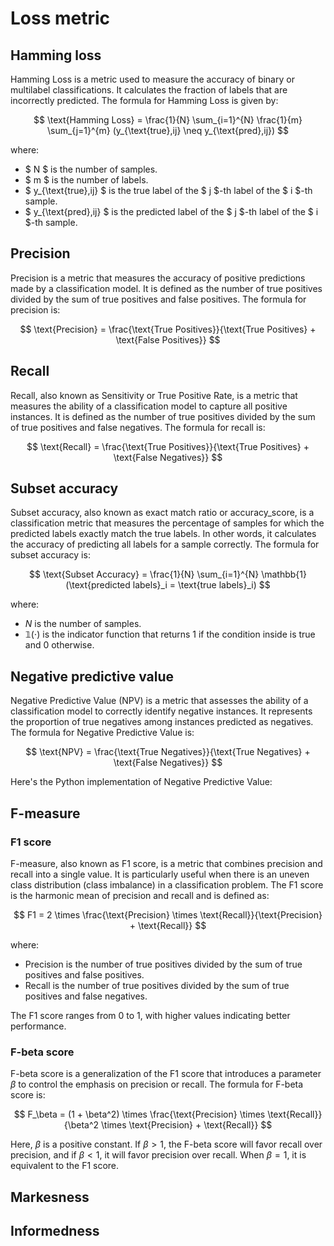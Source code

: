 # Loss metric

## Hamming loss

Hamming Loss is a metric used to measure the accuracy of binary or multilabel classifications. It calculates the fraction of labels that are incorrectly predicted. The formula for Hamming Loss is given by:

$$ \text{Hamming Loss} = \frac{1}{N} \sum_{i=1}^{N} \frac{1}{m} \sum_{j=1}^{m} (y_{\text{true},ij} \neq y_{\text{pred},ij}) $$

where:

- $ N $ is the number of samples.
- $ m $ is the number of labels.
- $ y_{\text{true},ij} $ is the true label of the $ j $-th label of the $ i $-th sample.
- $ y_{\text{pred},ij} $ is the predicted label of the $ j $-th label of the $ i $-th sample.

## Precision

Precision is a metric that measures the accuracy of positive predictions made by a classification model. It is defined as the number of true positives divided by the sum of true positives and false positives. The formula for precision is:

$$ \text{Precision} = \frac{\text{True Positives}}{\text{True Positives} + \text{False Positives}} $$

## Recall

Recall, also known as Sensitivity or True Positive Rate, is a metric that measures the ability of a classification model to capture all positive instances. It is defined as the number of true positives divided by the sum of true positives and false negatives. The formula for recall is:

$$ \text{Recall} = \frac{\text{True Positives}}{\text{True Positives} + \text{False Negatives}} $$

## Subset accuracy

Subset accuracy, also known as exact match ratio or accuracy_score, is a classification metric that measures the percentage of samples for which the predicted labels exactly match the true labels. In other words, it calculates the accuracy of predicting all labels for a sample correctly. The formula for subset accuracy is:

$$ \text{Subset Accuracy} = \frac{1}{N} \sum_{i=1}^{N} \mathbb{1}(\text{predicted labels}_i = \text{true labels}_i) $$

where:

- $N$ is the number of samples.
- $\mathbb{1}(\cdot)$ is the indicator function that returns 1 if the condition inside is true and 0 otherwise.

## Negative predictive value

Negative Predictive Value (NPV) is a metric that assesses the ability of a classification model to correctly identify negative instances. It represents the proportion of true negatives among instances predicted as negatives. The formula for Negative Predictive Value is:

$$ \text{NPV} = \frac{\text{True Negatives}}{\text{True Negatives} + \text{False Negatives}} $$

Here's the Python implementation of Negative Predictive Value:

## F-measure

### F1 score

F-measure, also known as F1 score, is a metric that combines precision and recall into a single value. It is particularly useful when there is an uneven class distribution (class imbalance) in a classification problem. The F1 score is the harmonic mean of precision and recall and is defined as:

$$ F1 = 2 \times \frac{\text{Precision} \times \text{Recall}}{\text{Precision} + \text{Recall}} $$

where:

- Precision is the number of true positives divided by the sum of true positives and false positives.
- Recall is the number of true positives divided by the sum of true positives and false negatives.

The F1 score ranges from 0 to 1, with higher values indicating better performance.

### F-beta score

F-beta score is a generalization of the F1 score that introduces a parameter $\beta$ to control the emphasis on precision or recall. The formula for F-beta score is:

$$ F_\beta = (1 + \beta^2) \times \frac{\text{Precision} \times \text{Recall}}{\beta^2 \times \text{Precision} + \text{Recall}} $$

Here, $\beta$ is a positive constant. If $\beta > 1$, the F-beta score will favor recall over precision, and if $\beta < 1$, it will favor precision over recall. When $\beta = 1$, it is equivalent to the F1 score.

## Markesness

## Informedness
